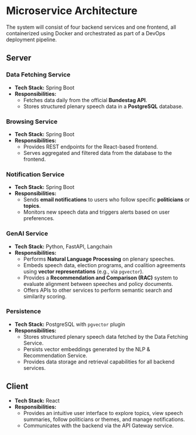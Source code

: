 # Microservice Architecture

The system will consist of four backend services and one frontend, all containerized using Docker and orchestrated as
part of a DevOps deployment pipeline.

## Server

### Data Fetching Service

- **Tech Stack:** Spring Boot
- **Responsibilities:**
    - Fetches data daily from the official **Bundestag API**.
    - Stores structured plenary speech data in a **PostgreSQL** database.

### Browsing Service

- **Tech Stack:** Spring Boot
- **Responsibilities:**
    - Provides REST endpoints for the React-based frontend.
    - Serves aggregated and filtered data from the database to the frontend.

### Notification Service

- **Tech Stack:** Spring Boot
- **Responsibilities:**
    - Sends **email notifications** to users who follow specific **politicians** or **topics**.
    - Monitors new speech data and triggers alerts based on user preferences.

### GenAI Service

- **Tech Stack:** Python, FastAPI, Langchain
- **Responsibilities:**
    - Performs **Natural Language Processing** on plenary speeches.
    - Embeds speech data, election programs, and coalition agreements using **vector representations** (e.g., via
      `pgvector`).
    - Provides a **Recommendation and Comparison (RAC)** system to evaluate alignment between speeches and policy
      documents.
    - Offers APIs to other services to perform semantic search and similarity scoring.

### Persistence
-   **Tech Stack:** PostgreSQL with `pgvector` plugin
-   **Responsibilities:**
    -   Stores structured plenary speech data fetched by the Data Fetching Service.
    -   Persists vector embeddings generated by the NLP & Recommendation Service.
    -   Provides data storage and retrieval capabilities for all backend services.


## Client

- **Tech Stack:** React
- **Responsibilities:**
    - Provides an intuitive user interface to explore topics, view speech summaries, follow politicians or themes, and
      manage notifications.
    - Communicates with the backend via the API Gateway service.